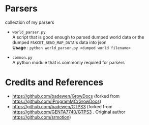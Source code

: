 # Parsers
collection of my parsers<br>

- ```world_parser.py```<br>
  A script that is good enough to parsed dumped world data or the dumped ```PAKCET_SEND_MAP_DATA```'s data into json <br>
  <b/>Usage</b> : ```python world_parser.py <dumped world filename>```
  
  
- ```common.py```<br>
  A python module that is commonly required for parsers
# Credits and References
- https://github.com/badewen/GrowDocs (forked from https://github.com/iProgramMC/GrowDocs)
- https://github.com/badewen/GTPS3 (forked from https://github.com/GENTA7740/GTPS3 . Original author https://github.com/srmotion)
